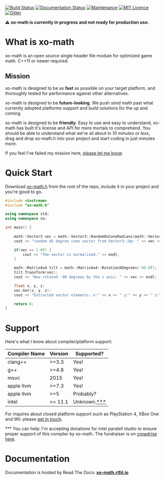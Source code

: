 [![Build Status](https://semaphoreci.com/api/v1/xoorath/xo-math/branches/master/shields_badge.svg)](https://semaphoreci.com/xoorath/xo-math)
[![Documentation Status](https://readthedocs.org/projects/xo-math/badge/?version=latest)](http://xo-math.readthedocs.io/en/latest/?badge=latest)
[![Maintenance](https://img.shields.io/maintenance/yes/2016.svg?maxAge=2592000)](https://github.com/xoorath/xo-math)
[![MIT Licence](https://badges.frapsoft.com/os/mit/mit.png?v=103)](https://tldrlegal.com/license/mit-license) 
[![Gitter](https://img.shields.io/gitter/room/gitterHQ/gitter.svg)](https://gitter.im/xo-math/Lobby)

:warning: **xo-math is currently in progress and not ready for production use.**

# What is xo-math

xo-math is an open source single header file module for optimized game math. C++11 or newer required.

## Mission

xo-math is designed to be as **fast** as possible on your target platform, and thoroughly tested for performance against other alternatives.

xo-math is designed to be **future-looking**. We push simd math past what currently adopted platforms support and build solutions for the up and coming.

xo-math is designed to be **friendly**. Easy to use and easy to understand, xo-math has built it's license and API for mere mortals to comprehend. You should be able to understand what we're all about in *10 minutes or less*, drag and drop xo-math.h into your project and start coding in just minutes more.

If you feel I've failed my mission here, [please let me know](https://github.com/xoorath/xo-math/issues).

# Quick Start

Download [xo-math.h](https://raw.githubusercontent.com/xoorath/xo-math/master/xo-math.h) from the root of the repo, include it in your project and you're good to go.

```c++
#include <iostream>
#include "xo-math.h"

using namespace std;
using namespace xo;

int main() {
    
    math::Vector3 vec = math::Vector3::RandomOnConeRadians(math::Vector3::Up, math::HalfPI/2.0f);
    cout << "random 45 degree cone vector from Vector3::Up: " << vec << endl;

    if(vec == 1.0f) {
        cout << "The vector is normalized." << endl;
    }

    math::Matrix4x4 tilt = math::Matrix4x4::RotationXDegrees(-90.0f);
    tilt.Transform(vec);
    cout << "Now rotated -90 degrees by the x axis: " << vec << endl;

    float x, y, z;
    vec.Get(x, y, z);
    cout << "Extracted vector elements. x:" << x << " y:" << y << " z:" << z << endl;

    return 0;
}
```

# Support

Here's what I know about compiler/platform support:

| Compiler Name | Version | Supported? |
| ------------- | ------- | ---------- |
| clang++       | >=3.3   | Yes!       |
| g++           | >=4.8   | Yes!       |
| msvc          | 2015    | Yes!       |
| apple llvm    | >=7.3   | Yes!       |
| apple llvm    | >=5     | Probably?  |
| intel         | >= 11.1 | Unknown.[***](https://www.crowdrise.com/intel-parallel-studio-for-xo-math/fundraiser/jaredthomson) |

For inquires about closed platform support such as PlayStation 4, XBox One and Wii: please [get in touch](mailto:jared@xoorath.com).

*** You can help: I'm accepting donations for intel paralell studio to ensure proper support of this compiler by xo-math. The fundraiser is on [crowdrise here](https://www.crowdrise.com/intel-parallel-studio-for-xo-math/fundraiser/jaredthomson).

# Documentation

Documentation is hosted by Read The Docs: **[xo-math.rtfd.io](http://xo-math.rtfd.io)**

